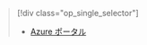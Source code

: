 > [!div class="op_single_selector"]
> * [Azure ポータル](../articles/storage/common/storage-create-storage-account.md)
> 
> 

